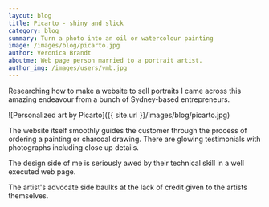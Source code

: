 ```yaml
---
layout: blog
title: Picarto - shiny and slick
category: blog
summary: Turn a photo into an oil or watercolour painting
image: /images/blog/picarto.jpg
author: Veronica Brandt
aboutme: Web page person married to a portrait artist.
author_img: /images/users/vmb.jpg
---
```


Researching how to make a website to sell portraits I came across this amazing endeavour from a bunch of Sydney-based entrepreneurs.

![Personalized art by Picarto]({{ site.url }}/images/blog/picarto.jpg)

The website itself smoothly guides the customer through the process of ordering a painting or charcoal drawing.  There are glowing testimonials with photographs including close up details.

The design side of me is seriously awed by their technical skill in a well executed web page.

The artist's advocate side baulks at the lack of credit given to the artists themselves.

